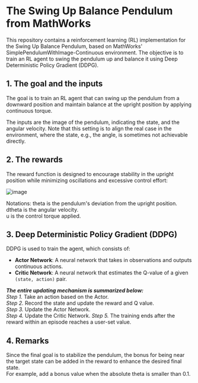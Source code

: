 # The Swing Up Balance Pendulum from MathWorks

This repository contains a reinforcement learning (RL) implementation for the Swing Up Balance Pendulum, based on MathWorks' SimplePendulumWithImage-Continuous environment. The objective is to train an RL agent to swing the pendulum up and balance it using Deep Deterministic Policy Gradient (DDPG).

## 1. The goal and the inputs

The goal is to train an RL agent that can swing up the pendulum from a downward position and maintain balance at the upright position by applying continuous torque.

The inputs are the image of the pendulum, indicating the state, and the angular velocity.
Note that this setting is to align the real case in the environment, where the state, e.g., the angle, is sometimes not achievable directly.

## 2. The rewards

The reward function is designed to encourage stability in the upright position while minimizing oscillations and excessive control effort:

![image](https://github.com/user-attachments/assets/d71090a3-f0f9-4e2b-8f24-9ee150a11d00)


Notations: 
theta is the pendulum's deviation from the upright position.  
dtheta is the angular velocity.  
u is the control torque applied.

## 3. Deep Deterministic Policy Gradient (DDPG)

DDPG is used to train the agent, which consists of:

- **Actor Network**: A neural network that takes in observations and outputs continuous actions.
- **Critic Network**: A neural network that estimates the Q-value of a given `(state, action)` pair.

***The entire updating mechanism is summarized below:***  
*Step 1.* Take an action based on the Actor.  
*Step 2.* Record the state and update the reward and Q value.  
*Step 3.* Update the Actor Network.  
*Step 4.* Update the Critic Network.
*Step 5.* The training ends after the reward within an episode reaches a user-set value.

## 4. Remarks

Since the final goal is to stabilize the pendulum, the bonus for being near the target state can be added in the reward to enhance the desired final state.  
For example, add a bonus value when the absolute theta is smaller than 0.1.
